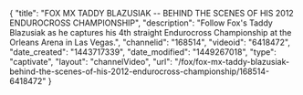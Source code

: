{
    "title": "FOX MX TADDY BLAZUSIAK -- BEHIND THE SCENES OF HIS 2012 ENDUROCROSS CHAMPIONSHIP",
    "description": "Follow Fox's Taddy Blazusiak as he captures his 4th straight Endurocross Championship at the Orleans Arena in Las Vegas.",
    "channelid": "168514",
    "videoid": "6418472",
    "date_created": "1443717339",
    "date_modified": "1449267018",
    "type": "captivate",
    "layout": "channelVideo",
    "url": "\/fox\/fox-mx-taddy-blazusiak-behind-the-scenes-of-his-2012-endurocross-championship\/168514-6418472"
}